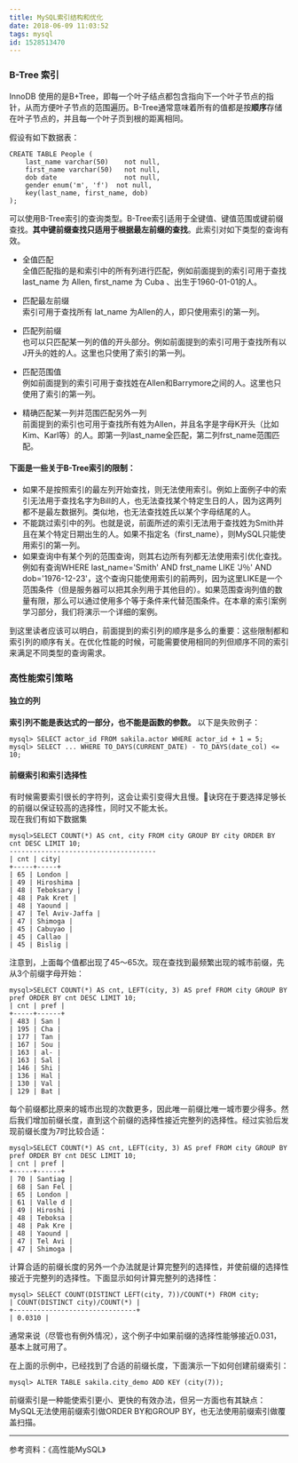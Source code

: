 ```yaml
---
title: MySQL索引结构和优化
date: 2018-06-09 11:03:52
tags: mysql
id: 1528513470
---
```

### B-Tree 索引
InnoDB 使用的是B+Tree，即每一个叶子结点都包含指向下一个叶子节点的指针，从而方便叶子节点的范围遍历。B-Tree通常意味着所有的值都是按**顺序**存储在叶子节点的，并且每一个叶子页到根的距离相同。

假设有如下数据表：
```
CREATE TABLE People (
    last_name varchar(50)    not null,
    first_name varchar(50)   not null,
    dob date                 not null,
    gender enum('m', 'f')  not null,
    key(last_name, first_name, dob)
);
```
可以使用B-Tree索引的查询类型。B-Tree索引适用于全键值、键值范围或键前缀查找。**其中键前缀查找只适用于根据最左前缀的查找**。此索引对如下类型的查询有效。

- 全值匹配  
全值匹配指的是和索引中的所有列进行匹配，例如前面提到的索引可用于查找 last_name 为 Allen, first_name 为 Cuba 、出生于1960-01-01的人。

- 匹配最左前缀  
索引可用于查找所有 lat_name 为Allen的人，即只使用索引的第一列。

- 匹配列前缀  
也可以只匹配某一列的值的开头部分。例如前面提到的索引可用于查找所有以J开头的姓的人。这里也只使用了索引的第一列。

- 匹配范围值  
例如前面提到的索引可用于查找姓在Allen和Barrymore之间的人。这里也只使用了索引的第一列。

- 精确匹配某一列并范围匹配另外一列  
前面提到的索引也可用于查找所有姓为Allen，并且名字是字母K开头（比如Kim、Karl等）的人。即第一列last_name全匹配，第二列frst_name范围匹配。

#### 下面是一些关于B-Tree索引的限制：
- 如果不是按照索引的最左列开始查找，则无法使用索引。例如上面例子中的索引无法用于查找名字为Bill的人，也无法查找某个特定生日的人，因为这两列都不是最左数据列。类似地，也无法查找姓氏以某个字母结尾的人。
- 不能跳过索引中的列。也就是说，前面所述的索引无法用于查找姓为Smith并且在某个特定日期出生的人。如果不指定名（first_name），则MySQL只能使用索引的第一列。
- 如果查询中有某个列的范围查询，则其右边所有列都无法使用索引优化查找。例如有查询WHERE last_name='Smith' AND frst_name LIKE 'J％' AND dob='1976-12-23'，这个查询只能使用索引的前两列，因为这里LIKE是一个范围条件（但是服务器可以把其余列用于其他目的）。如果范围查询列值的数量有限，那么可以通过使用多个等于条件来代替范围条件。在本章的索引案例学习部分，我们将演示一个详细的案例。

到这里读者应该可以明白，前面提到的索引列的顺序是多么的重要：这些限制都和索引列的顺序有关。在优化性能的时候，可能需要使用相同的列但顺序不同的索引来满足不同类型的查询需求。

### 高性能索引策略
#### 独立的列
**索引列不能是表达式的一部分，也不能是函数的参数。** 以下是失败例子：
```
mysql> SELECT actor_id FROM sakila.actor WHERE actor_id + 1 = 5;
mysql> SELECT ... WHERE TO_DAYS(CURRENT_DATE) - TO_DAYS(date_col) <= 10;
```

#### 前缀索引和索引选择性
有时候需要索引很长的字符列，这会让索引变得大且慢。诀窍在于要选择足够长的前缀以保证较高的选择性，同时又不能太长。  
现在我们有如下数据集
```
mysql>SELECT COUNT(*) AS cnt, city FROM city GROUP BY city ORDER BY cnt DESC LIMIT 10;
-------------------------------------
| cnt | city|
+-----+-----+
| 65 | London |
| 49 | Hiroshima |
| 48 | Teboksary |
| 48 | Pak Kret |
| 48 | Yaound |
| 47 | Tel Aviv-Jaffa |
| 47 | Shimoga |
| 45 | Cabuyao |
| 45 | Callao |
| 45 | Bislig |
```
注意到，上面每个值都出现了45～65次。现在查找到最频繁出现的城市前缀，先从3个前缀字母开始：
```
mysql>SELECT COUNT(*) AS cnt, LEFT(city, 3) AS pref FROM city GROUP BY pref ORDER BY cnt DESC LIMIT 10;
| cnt | pref |
+-----+------+
| 483 | San |
| 195 | Cha |
| 177 | Tan |
| 167 | Sou |
| 163 | al- |
| 163 | Sal |
| 146 | Shi |
| 136 | Hal |
| 130 | Val |
| 129 | Bat |
```
每个前缀都比原来的城市出现的次数更多，因此唯一前缀比唯一城市要少得多。然后我们增加前缀长度，直到这个前缀的选择性接近完整列的选择性。经过实验后发现前缀长度为7时比较合适：
```
mysql>SELECT COUNT(*) AS cnt, LEFT(city, 3) AS pref FROM city GROUP BY pref ORDER BY cnt DESC LIMIT 10;
| cnt | pref |
+-----+------+
| 70 | Santiag |
| 68 | San Fel |
| 65 | London |
| 61 | Valle d |
| 49 | Hiroshi |
| 48 | Teboksa |
| 48 | Pak Kre |
| 48 | Yaound |
| 47 | Tel Avi |
| 47 | Shimoga |
```
计算合适的前缀长度的另外一个办法就是计算完整列的选择性，并使前缀的选择性接近于完整列的选择性。下面显示如何计算完整列的选择性：
```
mysql> SELECT COUNT(DISTINCT LEFT(city, 7))/COUNT(*) FROM city;
| COUNT(DISTINCT city)/COUNT(*) |
+-------------------------------+
| 0.0310 |
```
通常来说（尽管也有例外情况），这个例子中如果前缀的选择性能够接近0.031，基本上就可用了。

在上面的示例中，已经找到了合适的前缀长度，下面演示一下如何创建前缀索引：
```
mysql> ALTER TABLE sakila.city_demo ADD KEY (city(7));
```
前缀索引是一种能使索引更小、更快的有效办法，但另一方面也有其缺点：MySQL无法使用前缀索引做ORDER BY和GROUP BY，也无法使用前缀索引做覆盖扫描。


--------------------------
参考资料：《高性能MySQL》